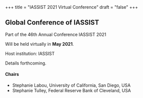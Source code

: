 +++
title = "IASSIST 2021 Virtual Conference"
draft = "false"
+++
## Global Conference of IASSIST

Part of the 46th Annual Conference IASSIST 2021

Will be held virtually in **May 2021**. 

Host institution: IASSIST

Details forthcoming. 

#### Chairs
- Stephanie Labou, University of California, San Diego, USA
- Stephanie Tulley, Federal Reserve Bank of Cleveland, USA

<br />


